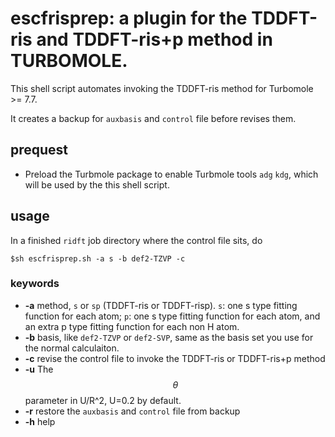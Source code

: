 # escfrisprep: a plugin for the TDDFT-ris and TDDFT-ris+p method in TURBOMOLE. 
This shell script automates invoking the TDDFT-ris method for Turbomole >= 7.7.

It creates a backup for `auxbasis` and `control` file before revises them.
## prequest
- Preload the Turbmole package to enable Turbmole tools `adg` `kdg`, which will be used by the this shell script.

## usage
In a finished `ridft` job directory where the control file sits, do 
```
$sh escfrisprep.sh -a s -b def2-TZVP -c 
```
### keywords
- **-a** method, `s` or `sp` (TDDFT-ris or TDDFT-risp). `s`: one s type fitting function for each atom; `p`: one s type fitting function for each atom, and an extra p type fitting function for each non H atom.
- **-b** basis, like `def2-TZVP` or `def2-SVP`, same as the basis set you use for the normal calculaiton.
- **-c** revise the control file to invoke the TDDFT-ris or TDDFT-ris+p method
- **-u** The $$\theta$$ parameter in U/R^2, U=0.2 by default. 
- **-r** restore the `auxbasis` and `control` file from backup
- **-h** help
